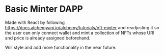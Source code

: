 # Basic Minter DAPP

Made with React by following https://docs.alchemyapi.io/alchemy/tutorials/nft-minter and readjusting it so the user can only connect wallet and mint a collection of NFTs whose URI and price is already assigned beforehand. 

Will style and add more functionality in the near future.
